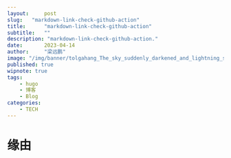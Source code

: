 ```yaml
---
layout:     post 
slug:   "markdown-link-check-github-action"
title:      "markdown-link-check-github-action"
subtitle:   ""
description: "markdown-link-check-github-action."  
date:       2023-04-14
author:     "梁远鹏"
image: "/img/banner/tolgahang_The_sky_suddenly_darkened_and_lightning_struck_with_t_87bfe445-a272-486a-9961-5f424dcca429.png"
published: true
wipnote: true
tags: 
    - hugo
    - 博客
    - Blog
categories: 
    - TECH
---  
```


# 缘由 
